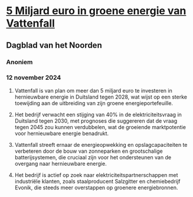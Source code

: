 # [5 Miljard euro in groene energie van Vattenfall](https://advance.lexis.com/api/document?collection=news&id=urn:contentItem:6DD5-V9M1-JC6P-V4TF-00000-00&context=1519360)
## Dagblad van het Noorden
### Anoniem
### 12 november 2024

1. Vattenfall is van plan om meer dan 5 miljard euro te investeren in hernieuwbare energie in Duitsland tegen 2028, wat wijst op een sterke toewijding aan de uitbreiding van zijn groene energieportefeuille.

2. Het bedrijf verwacht een stijging van 40% in de elektriciteitsvraag in Duitsland tegen 2030, met prognoses die suggereren dat de vraag tegen 2045 zou kunnen verdubbelen, wat de groeiende marktpotentie voor hernieuwbare energie benadrukt.

3. Vattenfall streeft ernaar de energieopwekking en opslagcapaciteiten te verbeteren door de bouw van zonneparken en grootschalige batterijsystemen, die cruciaal zijn voor het ondersteunen van de overgang naar hernieuwbare energie.

4. Het bedrijf is actief op zoek naar elektriciteitspartnerschappen met industriële klanten, zoals staalproducent Salzgitter en chemiebedrijf Evonik, die steeds meer overstappen op groenere energiebronnen.